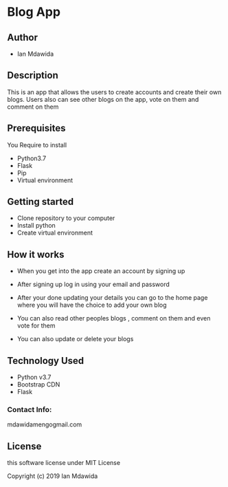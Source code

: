 # Blog App

## Author 

* Ian Mdawida

## Description

This is an app that allows the users to create accounts and create their own blogs. Users also can  see other blogs on the app, vote on them and comment on them

## Prerequisites

You Require to install

* Python3.7
* Flask
* Pip
* Virtual environment

## Getting started

* Clone repository to your computer
* Install python
* Create virtual environment

## How it works

* When you get into the app create an account by signing up

* After signing up log in using your email and password

* After your done updating your details you can go to the home page where you will have the choice to add your own blog

* You can also read other peoples blogs , comment on them and even vote for them

* You can also update or delete your blogs 

## Technology Used

* Python v3.7
* Bootstrap CDN
* Flask

### Contact Info:

mdawidamengogmail.com

## License

this software license under MIT License

Copyright (c) 2019 Ian Mdawida